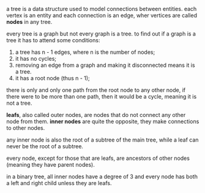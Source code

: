 a tree is a data structure used to model connections between entities. each vertex is an entity and each connection is an edge, wher vertices are called **nodes** in any tree.

every tree is a graph but not every graph is a tree. to find out if a graph is a tree it has to attend some conditions:

1. a tree has n - 1 edges, where n is the number of nodes;
2. it has no cycles;
3. removing an edge from a graph and making it disconnected means it is a tree.
4. it has a root node (thus n - 1);

there is only and only one path from the root node to any other node, if there were to be more than one path, then it would be a cycle, meaning it is not a tree.

**leafs**, also called outer nodes, are nodes that do not connect any other node from them. **inner nodes** are quite the opposite, they make connections to other nodes.

any inner node is also the root of a subtree of the main tree, while a leaf can never be the root of a subtree.

every node, except for those that are leafs, are ancestors of other nodes (meaning they have parent nodes).

in a binary tree, all inner nodes have a degree of 3 and every node has both a left and right child unless they are leafs.